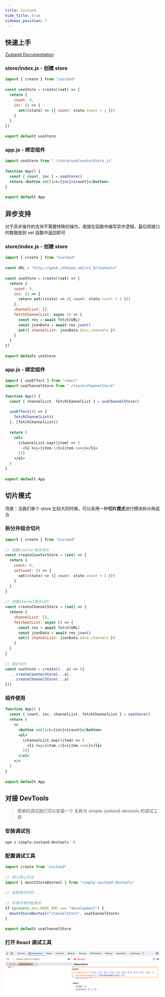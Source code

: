 ```yaml
---
title: Zustand
hide_title: true
sidebar_position: 7
---
```


## 快速上手

[Zustand Documentation](https://docs.pmnd.rs/zustand/getting-started/introduction)

### store/index.js - 创建 store

```javascript
import { create } from "zustand"

const useStore = create((set) => {
  return {
    count: 0,
    inc: () => {
      set((state) => ({ count: state.count + 1 }))
    }
  }
})

export default useStore
```

### app.js - 绑定组件

```jsx
import useStore from "./store/useCounterStore.js"

function App() {
  const { count, inc } = useStore()
  return <button onClick={inc}>{count}</button>
}

export default App
```

## 异步支持

对于异步操作的支持不需要特殊的操作，直接在函数中编写异步逻辑，最后把接口的数据放到 set 函数中返回即可

### store/index.js - 创建 store

```javascript
import { create } from "zustand"

const URL = "http://geek.itheima.net/v1_0/channels"

const useStore = create((set) => {
  return {
    count: 0,
    ins: () => {
      return set((state) => ({ count: state.count + 1 }))
    },
    channelList: [],
    fetchChannelList: async () => {
      const res = await fetch(URL)
      const jsonData = await res.json()
      set({ channelList: jsonData.data.channels })
    }
  }
})

export default useStore
```

### app.js - 绑定组件

```jsx
import { useEffect } from "react"
import useChannelStore from "./store/channelStore"

function App() {
  const { channelList, fetchChannelList } = useChannelStore()

  useEffect(() => {
    fetchChannelList()
  }, [fetchChannelList])

  return (
    <ul>
      {channelList.map((item) => (
        <li key={item.id}>{item.name}</li>
      ))}
    </ul>
  )
}

export default App
```

## 切片模式

场景：当我们单个 store 比较大的时候，可以采用一种**切片模式**进行模块拆分再组合

### 拆分并组合切片

```javascript
import { create } from "zustand"

// 创建counter相关切片
const createCounterStore = (set) => {
  return {
    count: 0,
    setCount: () => {
      set((state) => ({ count: state.count + 1 }))
    }
  }
}

// 创建channel相关切片
const createChannelStore = (set) => {
  return {
    channelList: [],
    fetchGetList: async () => {
      const res = await fetch(URL)
      const jsonData = await res.json()
      set({ channelList: jsonData.data.channels })
    }
  }
}

// 组合切片
const useStore = create((...a) => ({
  ...createCounterStore(...a),
  ...createChannelStore(...a)
}))
```

### 组件使用

```jsx
function App() {
  const { count, inc, channelList, fetchChannelList } = useStore()
  return (
    <>
      <button onClick={inc}>{count}</button>
      <ul>
        {channelList.map((item) => (
          <li key={item.id}>{item.name}</li>
        ))}
      </ul>
    </>
  )
}

export default App
```

## 对接 DevTools

> 简单的调试我们可以安装一个 名称为 simple-zustand-devtools 的调试工具

### 安装调试包

```bash
npm i simple-zustand-devtools -D
```

### 配置调试工具

```javascript
import create from "zustand"

// 导入核心方法
import { mountStoreDevtool } from "simple-zustand-devtools"

// 省略部分代码...

// 开发环境开启调试
if (process.env.NODE_ENV === "development") {
  mountStoreDevtool("channelStore", useChannelStore)
}

export default useChannelStore
```

### 打开 React 调试工具

![image.png](assets/g02.png)
